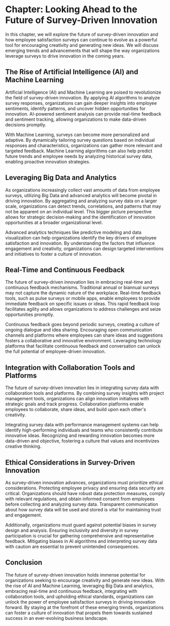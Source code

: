 Chapter: Looking Ahead to the Future of Survey-Driven Innovation
================================================================

In this chapter, we will explore the future of survey-driven innovation and how employee satisfaction surveys can continue to evolve as a powerful tool for encouraging creativity and generating new ideas. We will discuss emerging trends and advancements that will shape the way organizations leverage surveys to drive innovation in the coming years.

The Rise of Artificial Intelligence (AI) and Machine Learning
-------------------------------------------------------------

Artificial Intelligence (AI) and Machine Learning are poised to revolutionize the field of survey-driven innovation. By applying AI algorithms to analyze survey responses, organizations can gain deeper insights into employee sentiments, identify patterns, and uncover hidden opportunities for innovation. AI-powered sentiment analysis can provide real-time feedback and sentiment tracking, allowing organizations to make data-driven decisions promptly.

With Machine Learning, surveys can become more personalized and adaptive. By dynamically tailoring survey questions based on individual responses and characteristics, organizations can gather more relevant and targeted feedback. Machine Learning algorithms can also help predict future trends and employee needs by analyzing historical survey data, enabling proactive innovation strategies.

Leveraging Big Data and Analytics
---------------------------------

As organizations increasingly collect vast amounts of data from employee surveys, utilizing Big Data and advanced analytics will become pivotal in driving innovation. By aggregating and analyzing survey data on a larger scale, organizations can detect trends, correlations, and patterns that may not be apparent on an individual level. This bigger picture perspective allows for strategic decision-making and the identification of innovation opportunities at a broader organizational level.

Advanced analytics techniques like predictive modeling and data visualization can help organizations identify the key drivers of employee satisfaction and innovation. By understanding the factors that influence engagement and creativity, organizations can design targeted interventions and initiatives to foster a culture of innovation.

Real-Time and Continuous Feedback
---------------------------------

The future of survey-driven innovation lies in embracing real-time and continuous feedback mechanisms. Traditional annual or biannual surveys may not capture the dynamic nature of the workplace. Real-time feedback tools, such as pulse surveys or mobile apps, enable employees to provide immediate feedback on specific issues or ideas. This rapid feedback loop facilitates agility and allows organizations to address challenges and seize opportunities promptly.

Continuous feedback goes beyond periodic surveys, creating a culture of ongoing dialogue and idea sharing. Encouraging open communication channels and platforms where employees can share ideas and suggestions fosters a collaborative and innovative environment. Leveraging technology platforms that facilitate continuous feedback and conversation can unlock the full potential of employee-driven innovation.

Integration with Collaboration Tools and Platforms
--------------------------------------------------

The future of survey-driven innovation lies in integrating survey data with collaboration tools and platforms. By combining survey insights with project management tools, organizations can align innovation initiatives with strategic goals and track progress. Collaboration platforms enable employees to collaborate, share ideas, and build upon each other's creativity.

Integrating survey data with performance management systems can help identify high-performing individuals and teams who consistently contribute innovative ideas. Recognizing and rewarding innovation becomes more data-driven and objective, fostering a culture that values and incentivizes creative thinking.

Ethical Considerations in Survey-Driven Innovation
--------------------------------------------------

As survey-driven innovation advances, organizations must prioritize ethical considerations. Protecting employee privacy and ensuring data security are critical. Organizations should have robust data protection measures, comply with relevant regulations, and obtain informed consent from employees before collecting and analyzing survey data. Transparent communication about how survey data will be used and stored is vital for maintaining trust and engagement.

Additionally, organizations must guard against potential biases in survey design and analysis. Ensuring inclusivity and diversity in survey participation is crucial for gathering comprehensive and representative feedback. Mitigating biases in AI algorithms and interpreting survey data with caution are essential to prevent unintended consequences.

Conclusion
----------

The future of survey-driven innovation holds immense potential for organizations seeking to encourage creativity and generate new ideas. With the rise of AI and Machine Learning, leveraging Big Data and analytics, embracing real-time and continuous feedback, integrating with collaboration tools, and upholding ethical standards, organizations can unlock the power of employee satisfaction surveys in driving innovation forward. By staying at the forefront of these emerging trends, organizations can foster a culture of innovation that propels them towards sustained success in an ever-evolving business landscape.
